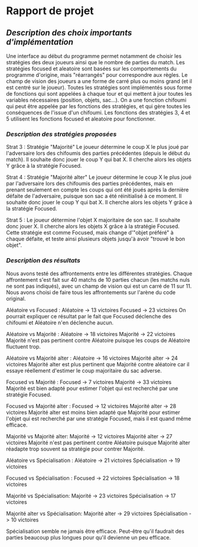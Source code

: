 # Rapport de projet 




## _Description des choix importants d'implémentation_

Une interface au début du programme permet notamment de choisir les stratégies des deux joueurs ainsi que le nombre de parties du match.
Les stratégies focused et aleatoire sont basées sur les comportements du programme d'origine, mais "réarrangés" pour correspondre aux règles.
Le champ de vision des joueurs a une forme de carré plus ou moins grand (et il est centré sur le joueur).
Toutes les stratégies sont implémentés sous forme de fonctions qui sont appelées à chaque tour et qui mettent à jour toutes les variables nécessaires (position, objets, sac...).
On a une fonction chifoumi qui peut être appelée par les fonctions des stratégies, et qui gère toutes les conséquences de l'issue d'un chifoumi.
Les fonctions des stratégies 3, 4 et 5 utilisent les fonctions focused et aleatoire pour fonctionner.



### _Description des stratégies proposées_

Strat 3 : Stratégie "Majorité"
Le joueur détermine le coup X le plus joué par l'adversaire lors des chifoumis des parties précédentes (depuis le début du match).
Il souhaite donc jouer le coup Y qui bat X.
Il cherche alors les objets Y grâce à la stratégie Focused.

Strat 4 : Stratégie "Majorité alter"
Le joueur détermine le coup X le plus joué par l'adversaire lors des chifoumis des parties précédentes, mais en prenant seulement en compte les coups qui ont été joués après la dernière défaite de l'adversaire, puisque son sac a été réinitialisé à ce moment.
Il souhaite donc jouer le coup Y qui bat X.
Il cherche alors les objets Y grâce à la stratégie Focused.

Strat 5 :
Le joueur détermine l'objet X majoritaire de son sac. 
Il souhaite donc jouer X.
Il cherche alors les objets X grâce à la stratégie Focused.
Cette stratégie est comme Focused, mais change d'"objet préféré" à chaque défaite, et teste ainsi plusieurs objets jusqu'à avoir "trouvé le bon objet".



### _Description des résultats_
Nous avons testé des affrontements entre les différentes stratégies.
Chaque affrontement s'est fait sur 40 matchs de 10 parties chacun (les matchs nuls ne sont pas indiqués), avec un champ de vision qui est un carré de 11 sur 11.
Nous avons choisi de faire tous les affrontements sur l'arène du code original.

Aléatoire vs Focused :
Aléatoire -> 13 victoires
Focused -> 23 victoires
On pourrait expliquer ce résultat par le fait que Focused déclenche des chifoumi et Aléatoire n'en déclenche aucun.

Aléatoire vs Majorité :
Aléatoire -> 18 victoires
Majorité -> 22 victoires
Majorité n'est pas pertinent contre Aléatoire puisque les coups de Aléatoire fluctuent trop.

Aléatoire vs Majorité alter :
Aléatoire -> 16 victoires
Majorité alter -> 24 victoires
Majorité alter est plus pertinent que Majorité contre aléatoire car il essaye réellement d'estimer le coup majoritaire du sac adverse.

Focused vs Majorité :
Focused -> 7 victoires
Majorité -> 33 victoires
Majorité est bien adapté pour estimer l'objet qui est recherché par une stratégie Focused.

Focused vs Majorité alter :
Focused -> 12 victoires
Majorité alter -> 28 victoires
Majorité alter est moins bien adapté que Majorité pour estimer l'objet qui est recherché par une stratégie Focused, mais il est quand même efficace.

Majorité vs Majorité alter:
Majorité -> 12 victoires
Majorité alter -> 27 victoires
Majorité n'est pas pertinent contre Aléatoire puisque Majorité alter réadapte trop souvent sa stratégie pour contrer Majorité.


Aléatoire vs Spécialisation :
Aléatoire -> 21 victoires
Spécialisation -> 19 victoires

Focused vs Spécialisation :
Focused -> 22 victoires
Spécialisation -> 18 victoires

Majorité vs Spécialisation:
Majorité -> 23 victoires
Spécialisation -> 17 victoires

Majorité alter vs Spécialisation:
Majorité alter -> 29 victoires
Spécialisation -> 10 victoires

Spécialisation semble ne jamais être efficace. Peut-être qu'il faudrait des parties beaucoup plus longues pour qu'il devienne un peu efficace.
